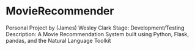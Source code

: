 # MovieRecommender

Personal Project by (James) Wesley Clark
Stage: Development/Testing
Description: A Movie Recommendation System built using Python, Flask, pandas, and the Natural Language Toolkit
